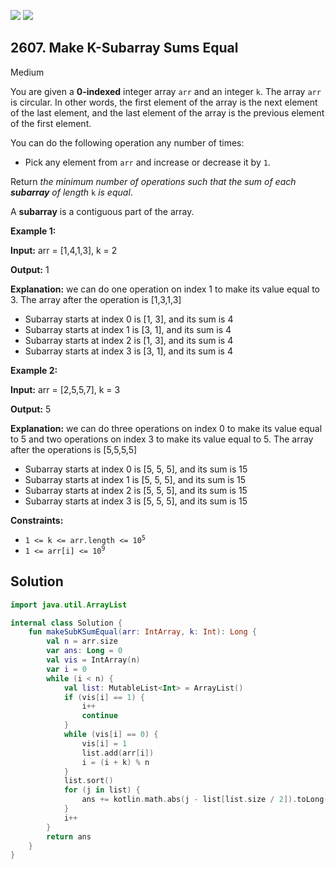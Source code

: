 [![](https://img.shields.io/github/stars/javadev/LeetCode-in-Kotlin?label=Stars&style=flat-square)](https://github.com/javadev/LeetCode-in-Kotlin)
[![](https://img.shields.io/github/forks/javadev/LeetCode-in-Kotlin?label=Fork%20me%20on%20GitHub%20&style=flat-square)](https://github.com/javadev/LeetCode-in-Kotlin/fork)

## 2607\. Make K-Subarray Sums Equal

Medium

You are given a **0-indexed** integer array `arr` and an integer `k`. The array `arr` is circular. In other words, the first element of the array is the next element of the last element, and the last element of the array is the previous element of the first element.

You can do the following operation any number of times:

*   Pick any element from `arr` and increase or decrease it by `1`.

Return _the minimum number of operations such that the sum of each **subarray** of length_ `k` _is equal_.

A **subarray** is a contiguous part of the array.

**Example 1:**

**Input:** arr = [1,4,1,3], k = 2

**Output:** 1

**Explanation:** we can do one operation on index 1 to make its value equal to 3. The array after the operation is [1,3,1,3] 
- Subarray starts at index 0 is [1, 3], and its sum is 4 
- Subarray starts at index 1 is [3, 1], and its sum is 4 
- Subarray starts at index 2 is [1, 3], and its sum is 4 
- Subarray starts at index 3 is [3, 1], and its sum is 4

**Example 2:**

**Input:** arr = [2,5,5,7], k = 3

**Output:** 5

**Explanation:** we can do three operations on index 0 to make its value equal to 5 and two operations on index 3 to make its value equal to 5. The array after the operations is [5,5,5,5] 
- Subarray starts at index 0 is [5, 5, 5], and its sum is 15 
- Subarray starts at index 1 is [5, 5, 5], and its sum is 15 
- Subarray starts at index 2 is [5, 5, 5], and its sum is 15 
- Subarray starts at index 3 is [5, 5, 5], and its sum is 15

**Constraints:**

*   <code>1 <= k <= arr.length <= 10<sup>5</sup></code>
*   <code>1 <= arr[i] <= 10<sup>9</sup></code>

## Solution

```kotlin
import java.util.ArrayList

internal class Solution {
    fun makeSubKSumEqual(arr: IntArray, k: Int): Long {
        val n = arr.size
        var ans: Long = 0
        val vis = IntArray(n)
        var i = 0
        while (i < n) {
            val list: MutableList<Int> = ArrayList()
            if (vis[i] == 1) {
                i++
                continue
            }
            while (vis[i] == 0) {
                vis[i] = 1
                list.add(arr[i])
                i = (i + k) % n
            }
            list.sort()
            for (j in list) {
                ans += kotlin.math.abs(j - list[list.size / 2]).toLong()
            }
            i++
        }
        return ans
    }
}
```